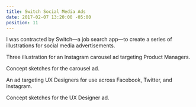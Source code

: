 ```yaml
---
title: Switch Social Media Ads
date: 2017-02-07 13:20:00 -05:00
position: 11
---
```


I was contracted by Switch—a job search app—to create a series of illustrations for social media advertisements. 


Three illustration for an Instagram carousel ad targeting Product Managers.

Concept sketches for the carousel ad.

An ad targeting UX Designers for use across Facebook, Twitter, and Instagram.

Concept sketches for the UX Designer ad.
